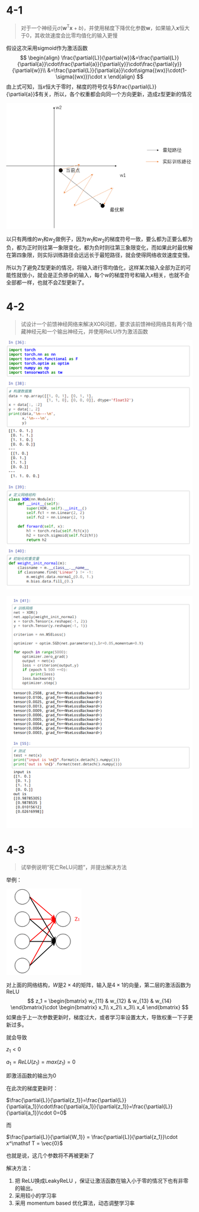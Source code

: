 # 4-1 

> 对于一个神经元$\sigma(\mathbf w ^\mathsf T \mathbf x +b)$，并使用梯度下降优化参数$\mathbf w$，如果输入$\mathbf x$恒大于0，其收敛速度会比零均值化的输入更慢



假设这次采用sigmoid作为激活函数
$$
\begin{align}
\frac{\partial{L}}{\partial{w}}&=\frac{\partial{L}}{\partial{a}}\cdot\frac{\partial{a}}{\partial{y}}\cdot\frac{\partial{y}}{\partial{w}}\\
&=\frac{\partial{L}}{\partial{a}}\cdot\sigma{(wx)}\cdot(1-\sigma{(wx)})\cdot x
\end{align}
$$
由上式可知，当$x$恒大于零时，梯度的符号仅与$\frac{\partial{L}}{\partial{a}}$有关，所以，各个权重都会向同一个方向更新，造成z型更新的情况

![image-20201019161626029](第4章.assets/image-20201019161626029.png)

以只有两维的$w_1$和$w_2$做例子，因为$w_1$和$w_2$的梯度符号一致，要么都为正要么都为负，都为正时则往第一象限变化，都为负时则往第三象限变化，而如果此时最优解在第四象限，则实际训练路径会远远长于最短路径，就会使得网络收敛速度变慢。

所以为了避免Z型更新的情况，将输入进行零均值化，这样某次输入全部为正的可能性就很小，就会是正负掺杂的输入，每个$w$的梯度符号和输入$x$相关，也就不会全部都一样，也就不会Z型更新了。

# 4-2

> 试设计一个前馈神经网络来解决XOR问题，要求该前馈神经网络具有两个隐藏神经元和一个输出神经元，并使用ReLU作为激活函数

![image-20201019130548874](第4章.assets/image-20201019130548874.png)

![image-20201019130608650](第4章.assets/image-20201019130608650.png)

# 4-3

> 试举例说明“死亡ReLU问题”，并提出解决方法



举例：

![image-20201019134002228](第4章.assets/image-20201019134002228.png)

对上面的网络结构，$W$是$2\times 4$的矩阵，输入是$4\times 1$的向量，第二层的激活函数为ReLU
$$
z_1 =
\begin{bmatrix}
w_{11} & w_{12} & w_{13} & w_{14}
\end{bmatrix}\cdot
\begin{bmatrix}
x_1\\
x_2\\
x_3\\
x_4
\end{bmatrix}
$$
如果由于上一次参数更新时，梯度过大，或者学习率设置太大，导致权重一下子更新过多。

就会导致

$z_1 < 0$

$a_1 = ReLU(z_1)=max(z_1)=0$

即激活函数的输出为0

在此次的梯度更新时：

$\frac{\partial{L}}{\partial{z_1}}=\frac{\partial{L}}{\partial{a_1}}\cdot\frac{\partial{a_1}}{\partial{z_1}}=\frac{\partial{L}}{\partial{a_1}}\cdot 0=0$

而

$\frac{\partial{L}}{\partial{W_1}} = \frac{\partial{L}}{\partial{z_1}}\cdot x^\mathsf T = \vec{0}$

也就是说，这几个参数将不再被更新了



解决方法：

1. 把 ReLU换成LeakyReLU ，保证让激活函数在输入小于零的情况下也有非零的输出。
2. 采用较小的学习率
3. 采用 momentum based 优化算法，动态调整学习率